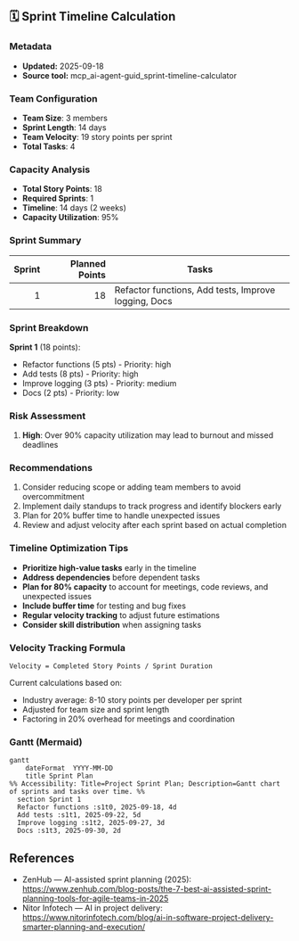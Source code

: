 ## 🗓️ Sprint Timeline Calculation

### Metadata
- **Updated:** 2025-09-18
- **Source tool:** mcp_ai-agent-guid_sprint-timeline-calculator


### Team Configuration
- **Team Size**: 3 members
- **Sprint Length**: 14 days
- **Team Velocity**: 19 story points per sprint
- **Total Tasks**: 4

### Capacity Analysis
- **Total Story Points**: 18
- **Required Sprints**: 1
- **Timeline**: 14 days (2 weeks)
- **Capacity Utilization**: 95%

### Sprint Summary
| Sprint | Planned Points | Tasks |
|-------:|----------------:|-------|
| 1 | 18 | Refactor functions, Add tests, Improve logging, Docs |

### Sprint Breakdown
**Sprint 1** (18 points):
  - Refactor functions (5 pts) - Priority: high
  - Add tests (8 pts) - Priority: high
  - Improve logging (3 pts) - Priority: medium
  - Docs (2 pts) - Priority: low

### Risk Assessment
1. **High**: Over 90% capacity utilization may lead to burnout and missed deadlines

### Recommendations
1. Consider reducing scope or adding team members to avoid overcommitment
2. Implement daily standups to track progress and identify blockers early
3. Plan for 20% buffer time to handle unexpected issues
4. Review and adjust velocity after each sprint based on actual completion

### Timeline Optimization Tips
- **Prioritize high-value tasks** early in the timeline
- **Address dependencies** before dependent tasks
- **Plan for 80% capacity** to account for meetings, code reviews, and unexpected issues
- **Include buffer time** for testing and bug fixes
- **Regular velocity tracking** to adjust future estimations
- **Consider skill distribution** when assigning tasks

### Velocity Tracking Formula
`Velocity = Completed Story Points / Sprint Duration`

Current calculations based on:
- Industry average: 8-10 story points per developer per sprint
- Adjusted for team size and sprint length
- Factoring in 20% overhead for meetings and coordination

### Gantt (Mermaid)
```mermaid
gantt
	dateFormat  YYYY-MM-DD
	title Sprint Plan
%% Accessibility: Title=Project Sprint Plan; Description=Gantt chart of sprints and tasks over time. %%
  section Sprint 1
  Refactor functions :s1t0, 2025-09-18, 4d
  Add tests :s1t1, 2025-09-22, 5d
  Improve logging :s1t2, 2025-09-27, 3d
  Docs :s1t3, 2025-09-30, 2d
```

## References
- ZenHub — AI-assisted sprint planning (2025): https://www.zenhub.com/blog-posts/the-7-best-ai-assisted-sprint-planning-tools-for-agile-teams-in-2025
- Nitor Infotech — AI in project delivery: https://www.nitorinfotech.com/blog/ai-in-software-project-delivery-smarter-planning-and-execution/


